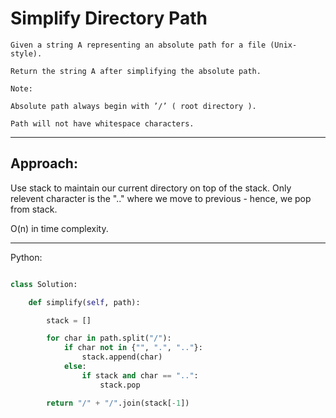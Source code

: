 # Simplify Directory Path

    Given a string A representing an absolute path for a file (Unix-style).

    Return the string A after simplifying the absolute path.

    Note:

    Absolute path always begin with ’/’ ( root directory ).

    Path will not have whitespace characters.

---

## Approach:

Use stack to maintain our current directory on top of the stack. Only relevent
character is the ".." where we move to previous - hence, we pop from stack.

O(n) in time complexity.

---

Python:

```python

class Solution:

    def simplify(self, path):

        stack = []

        for char in path.split("/"):
            if char not in {"", ".", ".."}:
                stack.append(char)
            else:
                if stack and char == "..":
                    stack.pop

        return "/" + "/".join(stack[-1])
```
